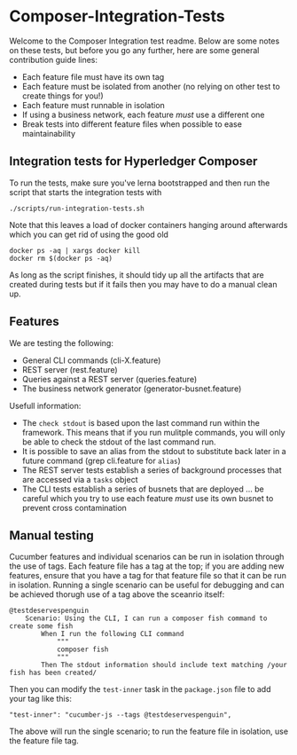 # Composer-Integration-Tests

Welcome to the Composer Integration test readme. Below are some notes on these tests, but before you go any further, here are some general contribution guide lines:
 - Each feature file must have its own tag
 - Each feature must be isolated from another (no relying on other test to create things for you!)
 - Each feature must runnable in isolation
 - If using a business network, each feature *must* use a different one
 - Break tests into different feature files when possible to ease maintainability
 
## Integration tests for Hyperledger Composer

To run the tests, make sure you've lerna bootstrapped and then run the script that starts the integration tests with 

```
./scripts/run-integration-tests.sh
```

Note that this leaves a load of docker containers hanging around afterwards which you can get rid of using the good old 

```
docker ps -aq | xargs docker kill
docker rm $(docker ps -aq)
```

As long as the script finishes, it should tidy up all the artifacts that are created during tests but if it fails then you 
may have to do a manual clean up.

## Features

We are testing the following:
 - General CLI commands (cli-X.feature)
 - REST server (rest.feature)
 - Queries against a REST server (queries.feature)
 - The business network generator (generator-busnet.feature)

Usefull information:
 - The `check stdout` is based upon the last command run within the framework. This means that if you run mulitple commands, you will only be able to check the stdout of the last command run.
 - It is possible to save an alias from the stdout to substitute back later in a future command (grep cli.feature for `alias`)
 - The REST server tests establish a series of background processes that are accessed via a `tasks` object
 - The CLI tests establish a series of busnets that are deployed ... be careful which you try to use each feature *must* use its own busnet to prevent cross contamination

## Manual testing
Cucumber features and individual scenarios can be run in isolation through the use of tags. Each feature file has a tag at the top; if you are adding new features, ensure that you have a tag for that feature file so that it can be run in isolation. Running a single scenario can be useful for debugging and can be achieved thorugh use of a tag above the sceanrio itself:

```
@testdeservespenguin
    Scenario: Using the CLI, I can run a composer fish command to create some fish
        When I run the following CLI command
            """
            composer fish
            """
        Then The stdout information should include text matching /your fish has been created/
```

Then you can modify the `test-inner` task in the `package.json` file to add your tag like this:

```
"test-inner": "cucumber-js --tags @testdeservespenguin",
```

The above will run the single scenario; to run the feature file in isolation, use the feature file tag.
